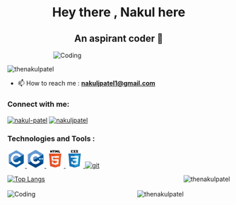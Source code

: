 <h1 align="center">Hey there , Nakul here</h1>
<h2 align="center">An aspirant coder 🎯</h2>

<img align="right" alt="Coding" width="400"  src="https://4kwallpapers.com/images/walls/thumbs_3t/13642.png">
<br>
<p align="left"> <img src="https://komarev.com/ghpvc/?username=thenakulpatel&label=Profile%20views&color=red&style=flat" alt="thenakulpatel" /> </p>


- 📫 How to reach me : **nakuljpatel1@gmail.com**

<h3 align="left">Connect with me:</h3>
<p align="left">
<a href="www.linkedin.com/in/nakul-patel-25639528a" target="blank"><img align="center" src="https://raw.githubusercontent.com/rahuldkjain/github-profile-readme-generator/master/src/images/icons/Social/linked-in-alt.svg" alt="nakul-patel" height="30" width="40" /></a>
<a href="https://codeforces.com/profile/nakuljpatel" target="blank"><img align="center" src="https://raw.githubusercontent.com/rahuldkjain/github-profile-readme-generator/master/src/images/icons/Social/codeforces.svg" alt="nakuljpatel" height="30" width="40" /></a>
</p>

 </p>

<p align="left">
</p>
<h3 align="left">Technologies and Tools : </h3>
<p align="left"><a href="https://www.cprogramming.com/" target="_blank" rel="noreferrer"> <img src="https://raw.githubusercontent.com/devicons/devicon/master/icons/c/c-original.svg" alt="c" width="40" height="40"/> </a><a href="https://www.w3schools.com/cpp/" target="_blank" rel="noreferrer"> <img src="https://raw.githubusercontent.com/devicons/devicon/master/icons/cplusplus/cplusplus-original.svg" alt="cplusplus" width="40" height="40"/> </a>
<a href="https://www.w3.org/html/" target="_blank" rel="noreferrer"> <img src="https://raw.githubusercontent.com/devicons/devicon/master/icons/html5/html5-original-wordmark.svg" alt="html5" width="40" height="40"/> </a> <a href="https://www.w3schools.com/css/" target="_blank" rel="noreferrer"> <img src="https://raw.githubusercontent.com/devicons/devicon/master/icons/css3/css3-original-wordmark.svg" alt="css3" width="40" height="40"/> </a> 
 <a href="https://git-scm.com/" target="_blank" rel="noreferrer"> <img src="https://www.vectorlogo.zone/logos/git-scm/git-scm-icon.svg" alt="git" width="40" height="40"/> </a>
  
 <!-- <a href="https://github.com/" target"_blank" rel="noreferrer"> <img src="https://github.githubassets.com/assets/GitHub-Mark-ea2971cee799.png" alt="github" width="40" height="40"/></a>
  -->
  </p>

<!--<p><img align="left" src="https://github-readme-stats.vercel.app/api/top-langs?username=thenakulpatel&show_icons=true&locale=en&layout=compact" alt="thenakulpatel" /></p>-->
[![Top Langs](https://github-readme-stats.vercel.app/api/top-langs/?username=thenakulpatel)](https://github.com/thenakulpatel/github-readme-stats)
<img align="right" height="150" src="https://github-readme-stats.vercel.app/api?username=thenakulpatel&show_icons=true&locale=en" alt="thenakulpatel" />
<br><br>
<img align="left" alt="Coding" height="200"  src="https://4kwallpapers.com/images/walls/thumbs_3t/13660.png">
<img align="right" src="https://github-readme-streak-stats.herokuapp.com/?user=thenakulpatel&" alt="thenakulpatel" />
<br>
